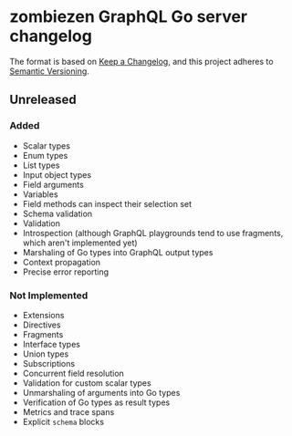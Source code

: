 # zombiezen GraphQL Go server changelog

The format is based on [Keep a Changelog](https://keepachangelog.com/en/1.0.0/),
and this project adheres to [Semantic Versioning](https://semver.org/spec/v2.0.0.html).

## Unreleased

### Added

-  Scalar types
-  Enum types
-  List types
-  Input object types
-  Field arguments
-  Variables
-  Field methods can inspect their selection set
-  Schema validation
-  Validation
-  Introspection (although GraphQL playgrounds tend to use fragments, which
   aren't implemented yet)
-  Marshaling of Go types into GraphQL output types
-  Context propagation
-  Precise error reporting

### Not Implemented

-  Extensions
-  Directives
-  Fragments
-  Interface types
-  Union types
-  Subscriptions
-  Concurrent field resolution
-  Validation for custom scalar types
-  Unmarshaling of arguments into Go types
-  Verification of Go types as result types
-  Metrics and trace spans
-  Explicit `schema` blocks
